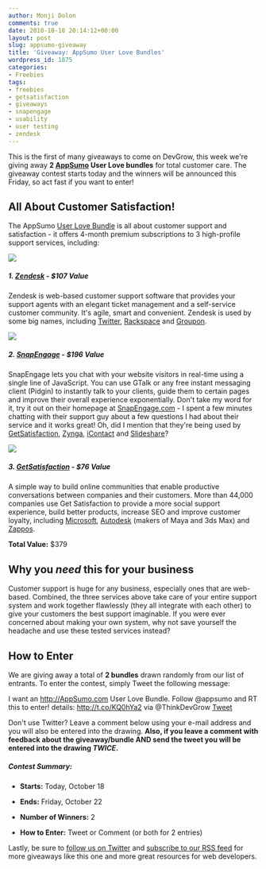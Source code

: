 ```yaml
---
author: Monji Dolon
comments: true
date: 2010-10-18 20:14:12+00:00
layout: post
slug: appsumo-giveaway
title: 'Giveaway: AppSumo User Love Bundles'
wordpress_id: 1875
categories:
- Freebies
tags:
- freebies
- getsatisfaction
- giveaways
- snapengage
- usability
- user testing
- zendesk
---
```


This is the first of many giveaways to come on DevGrow, this week we're giving away **2 [AppSumo](http://appsumo.com/) User Love bundles** for total customer care.  The giveaway contest starts today and the winners will be announced this Friday, so act fast if you want to enter!



## All About Customer Satisfaction!



The AppSumo [User Love Bundle](http://www.appsumo.com/) is all about customer support and satisfaction - it offers 4-month premium subscriptions to 3 high-profile support services, including:



[![](http://devgrow.s3.amazonaws.com/assets/images/zendesk.gif)](http://www.zendesk.com/)

##### 1. [Zendesk](http://www.zendesk.com/) - $107 Value


Zendesk is web-based customer support software that provides your support agents with an elegant ticket management and a self-service customer community.  It's agile, smart and convenient.  Zendesk is used by some big names, including [Twitter](http://twitter.com/), [Rackspace](http://rackspace.com/) and [Groupon](http://groupon.com/).






[![](http://devgrow.s3.amazonaws.com/assets/images/snapengage.gif)](http://www.snapengage.com/)

##### 2. [SnapEngage](http://www.snapengage.com/) - $196 Value


SnapEngage lets you chat with your website visitors in real-time using a single line of JavaScript.  You can use GTalk or any free instant messaging client (Pidgin) to instantly talk to your clients, guide them to certain pages and improve their overall experience exponentially.  Don't take my word for it, try it out on their homepage at [SnapEngage.com](http://www.snapengage.com/) - I spent a few minutes chatting with their support guy about a few questions I had about their service and it works great!  Oh, did I mention that they're being used by [GetSatisfaction](http://www.getsatisfaction.com/), [Zynga](http://www.zynga.com/), [iContact](http://www.icontact.com/) and [Slideshare](http://www.slideshare.net/)?






[![](http://devgrow.s3.amazonaws.com/assets/images/getsatisfaction.gif)](http://www.getsatisfaction.com/)

##### 3. [GetSatisfaction](http://www.getsatisfaction.com/) - $76 Value


A simple way to build online communities that enable productive conversations between companies and their customers. More than 44,000 companies use Get Satisfaction to provide a more social support experience, build better products, increase SEO and improve customer loyalty, including [Microsoft](http://www.microsoft.com/), [Autodesk](http://www.autodesk.com/) (makers of Maya and 3ds Max) and [Zappos](http://www.zappos.com/).


**Total Value:** $379





## Why you _need_ this for your business


Customer support is huge for any business, especially ones that are web-based.  Combined, the three services above take care of your entire support system and work together flawlessly (they all integrate with each other) to give your customers the best support imaginable.  If you were ever concerned about making your own system, why not save yourself the headache and use these tested services instead?



## How to Enter



We are giving away a total of **2 bundles** drawn randomly from our list of entrants.  To enter the contest, simply Tweet the following message:





I want an http://AppSumo.com User Love Bundle.
Follow @appsumo and RT this to enter! details: http://t.co/KQ0hYa2
via @ThinkDevGrow
[Tweet](http://twitter.com/share?url=http%3A%2F%2Fdevgrow.com%2Fappsumo-giveaway&via=ThinkDevGrow&text=I%20want%20an%20http://AppSumo.com%20User%20Love%20Bundle.%20Follow%20@appsumo%20and%20RT%20this%20to%20enter!%20details:)




Don't use Twitter?  Leave a comment below using your e-mail address and you will also be entered into the drawing.  **Also, if you leave a comment with feedback about the giveaway/bundle AND send the tweet you will be entered into the drawing _TWICE_.**



##### Contest Summary:







  * **Starts:** Today, October 18


  * **Ends:** Friday, October 22


  * **Number of Winners:** 2


  * **How to Enter:** Tweet or Comment (or both for 2 entries)



Lastly, be sure to [follow us on Twitter](http://twitter.com/ThinkDevGrow) and [subscribe to our RSS feed](http://twitter.com/ThinkDevGrow) for more giveaways like this one and more great resources for web developers.
